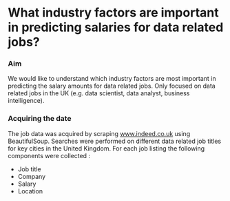 # What industry factors are important in predicting salaries for data related jobs?
### Aim
We would like to understand which industry factors are most important in predicting the salary amounts for data related jobs. Only focused on data related jobs in the UK (e.g. data scientist, data analyst, business intelligence).

### Acquiring the date

The job data was acquired by scraping www.indeed.co.uk using BeautifulSoup. Searches were performed on different data related job titles for key cities in the United Kingdom. For each job listing the following components were collected :
- Job title
- Company
- Salary
- Location
